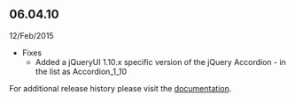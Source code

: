 
## 06.04.10

12/Feb/2015

* Fixes
	* Added a jQueryUI 1.10.x specific version of the jQuery Accordion - in the list as Accordion_1_10


For additional release history please visit the [documentation](http://docs.dnnstuff.com/pages/aggregator).
